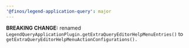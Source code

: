 ```yaml
---
'@finos/legend-application-query': major
---
```


**BREAKING CHANGE:** renamed `LegendQueryApplicationPlugin.getExtraQueryEditorHelpMenuEntries()` to `getExtraQueryEditorHelpMenuActionConfigurations().`
